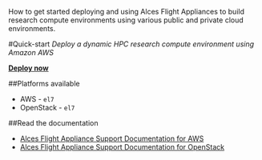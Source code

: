 How to get started deploying and using Alces Flight Appliances to build research compute environments using various public and private cloud environments.

#Quick-start
*Deploy a dynamic HPC research compute environment using Amazon AWS*

**[Deploy now](http://alces-flight-appliance-docs-aws.readthedocs.org/en/latest/cfn-deploy-sge-spot-cluster.html)**

##Platforms available
* AWS - `el7`
* OpenStack - `el7`

##Read the documentation
* [Alces Flight Appliance Support Documentation for AWS](http://alces-flight-appliance-docs-aws.readthedocs.org/en/latest/index.html)
* [Alces Flight Appliance Support Documentation for OpenStack](http://alces-flight-appliance-docs-openstack.readthedocs.org/en/latest/index.html)

